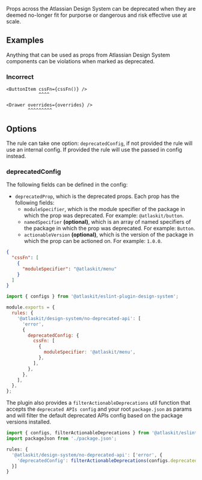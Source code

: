 Props across the Atlassian Design System can be deprecated when they are deemed no-longer fit for purporse or dangerous and risk effective use at scale.

## Examples

Anything that can be used as props from Atlassian Design System components can be violations when marked as deprecated.

### Incorrect

```tsx
<ButtonItem cssFn={cssFn()} />
            ^^^^

<Drawer overrides={overrides} />
        ^^^^^^^^^
```

## Options

The rule can take one option: `deprecatedConfig`,
if not provided the rule will use an internal config.
If provided the rule will use the passed in config instead.

### deprecatedConfig

The following fields can be defined in the config:

- `deprecatedProp`, which is the deprecated props. Each prop has the following fields:
  - `moduleSpecifier`, which is the module specifier of the package in which the prop was deprecated. For example: `@atlaskit/button`.
  - `namedSpecifier` **(optional)**, which is an array of named specifiers of the package in which the prop was deprecated. For example: `Button`.
  - `actionableVersion` **(optional)**, which is the version of the package in which the prop can be actioned on. For example: `1.0.0`.

```json
{
  "cssFn": [
    {
      "moduleSpecifier": "@atlaskit/menu"
    }
  ]
}
```

```js
import { configs } from '@atlaskit/eslint-plugin-design-system';

module.exports = {
  rules: {
    '@atlaskit/design-system/no-deprecated-api': [
      'error',
      {
        deprecatedConfig: {
          cssFn: [
            {
              moduleSpecifier: '@atlaskit/menu',
            },
          ],
        },
      },
    ],
  },
};
```

The plugin also provides a `filterActionableDeprecations` util function that accepts the `deprecated APIs config` and your root `package.json` as params and will filter the default deprecated APIs config based on the package versions installed.

```js
import { configs, filterActionableDeprecations } from '@atlaskit/eslint-plugin-design-system';
import packageJson from './package.json';

rules: {
  '@atlaskit/design-system/no-deprecated-api': ['error', {
    'deprecatedConfig': filterActionableDeprecations(configs.deprecatedConfig, packageJson),
  }]
}
```
